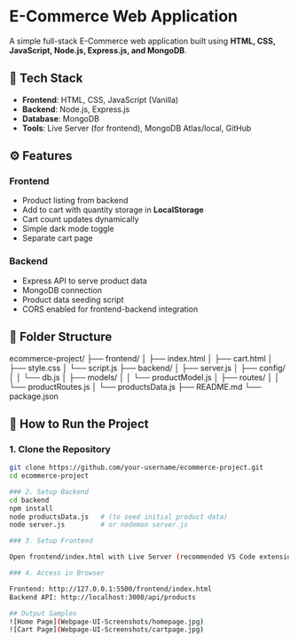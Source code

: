 # E-Commerce Web Application

A simple full-stack E-Commerce web application built using **HTML, CSS, JavaScript, Node.js, Express.js, and MongoDB**.

## 🔧 Tech Stack

- **Frontend**: HTML, CSS, JavaScript (Vanilla)
- **Backend**: Node.js, Express.js
- **Database**: MongoDB
- **Tools**: Live Server (for frontend), MongoDB Atlas/local, GitHub

## ⚙️ Features

### Frontend
- Product listing from backend
- Add to cart with quantity storage in **LocalStorage**
- Cart count updates dynamically
- Simple dark mode toggle
- Separate cart page

### Backend
- Express API to serve product data
- MongoDB connection
- Product data seeding script
- CORS enabled for frontend-backend integration

## 📁 Folder Structure
ecommerce-project/ ├── frontend/ │   ├── index.html │   ├── cart.html │   ├── style.css │   └── script.js 
├── backend/ │   ├── server.js │   ├── 
config/ │   │   └── db.js │   ├──
models/ │   │   └── productModel.js │ 
├── routes/ │   │   └── productRoutes.js
│   └── productsData.js ├── README.md 
└── package.json
## 🚀 How to Run the Project

### 1. Clone the Repository
```bash
git clone https://github.com/your-username/ecommerce-project.git
cd ecommerce-project

### 2. Setup Backend
cd backend
npm install
node productsData.js   # (to seed initial product data)
node server.js         # or nodemon server.js

### 3. Setup Frontend

Open frontend/index.html with Live Server (recommended VS Code extension).

### 4. Access in Browser

Frontend: http://127.0.0.1:5500/frontend/index.html
Backend API: http://localhost:3000/api/products

## Output Samples
![Home Page](Webpage-UI-Screenshots/homepage.jpg)
![Cart Page](Webpage-UI-Screenshots/cartpage.jpg)
